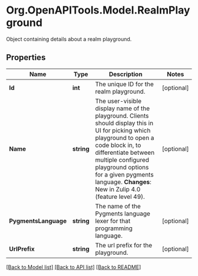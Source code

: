 # Org.OpenAPITools.Model.RealmPlayground
Object containing details about a realm playground. 

## Properties

Name | Type | Description | Notes
------------ | ------------- | ------------- | -------------
**Id** | **int** | The unique ID for the realm playground.  | [optional] 
**Name** | **string** | The user-visible display name of the playground.  Clients should display this in UI for picking which playground to open a code block in, to differentiate between multiple configured playground options for a given pygments language.  **Changes**: New in Zulip 4.0 (feature level 49).  | [optional] 
**PygmentsLanguage** | **string** | The name of the Pygments language lexer for that programming language.  | [optional] 
**UrlPrefix** | **string** | The url prefix for the playground.  | [optional] 

[[Back to Model list]](../README.md#documentation-for-models) [[Back to API list]](../README.md#documentation-for-api-endpoints) [[Back to README]](../README.md)

